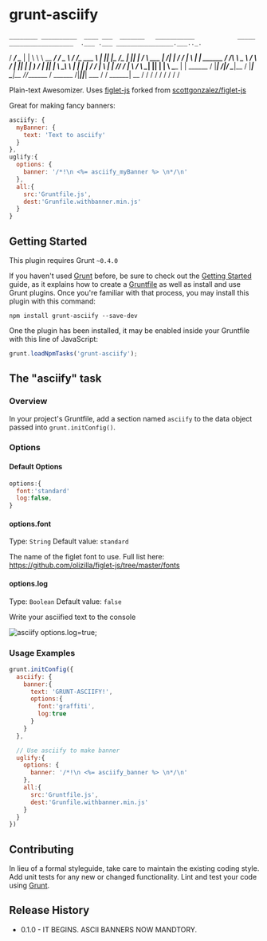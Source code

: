 # grunt-asciify

    ________ __________  ____ ___  _______   ___________            _____     __________________  .___ .___ ________________.___.._.
   /  _____/ \______   \|    |   \ \      \  \__    ___/           /  _  \   /   _____/\_   ___ \ |   ||   |\_   _____/\__  |   || |
  /   \  ___  |       _/|    |   / /   |   \   |    |     ______  /  /_\  \  \_____  \ /    \  \/ |   ||   | |    __)   /   |   || |
  \    \_\  \ |    |   \|    |  / /    |    \  |    |    /_____/ /    |    \ /        \\     \____|   ||   | |     \    \____   | \|
   \______  / |____|_  /|______/  \____|__  /  |____|            \____|__  //_______  / \______  /|___||___| \___  /    / ______| __
          \/         \/                   \/                             \/         \/         \/                \/     \/        \/


Plain-text Awesomizer. Uses [figlet-js](https://github.com/olizilla/figlet-js) forked from [scottgonzalez/figlet-js](https://github.com/scottgonzalez/figlet-js)

Great for making fancy banners:

```js
asciify: {
  myBanner: {
    text: 'Text to asciify'
  }
},
uglify:{
  options: {
    banner: '/*!\n <%= asciify_myBanner %> \n*/\n'
  },
  all:{
    src:'Gruntfile.js',
    dest:'Grunfile.withbanner.min.js'        
  }
}
```

## Getting Started
This plugin requires Grunt `~0.4.0`

If you haven't used [Grunt](http://gruntjs.com/) before, be sure to check out the [Getting Started](http://gruntjs.com/getting-started) guide, as it explains how to create a [Gruntfile](http://gruntjs.com/sample-gruntfile) as well as install and use Grunt plugins. Once you're familiar with that process, you may install this plugin with this command:

```shell
npm install grunt-asciify --save-dev
```

One the plugin has been installed, it may be enabled inside your Gruntfile with this line of JavaScript:

```js
grunt.loadNpmTasks('grunt-asciify');
```

## The "asciify" task

### Overview
In your project's Gruntfile, add a section named `asciify` to the data object passed into `grunt.initConfig()`.

### Options

#### Default Options
```js
options:{
  font:'standard'
  log:false,
}
```

#### options.font
Type: `String`
Default value: `standard`

The name of the figlet font to use. Full list here: https://github.com/olizilla/figlet-js/tree/master/fonts

#### options.log
Type: `Boolean`
Default value: `false`

Write your asciified text to the console

![asciify options.log=true](https://raw.github.com/olizilla/grunt-asciify/master/doc/grunt-asciify.png);

### Usage Examples

```js
grunt.initConfig({
  asciify: {
    banner:{
      text: 'GRUNT-ASCIIFY!',
      options:{
        font:'graffiti',
        log:true
      }
    }
  },

  // Use asciify to make banner
  uglify:{
    options: {
      banner: '/*!\n <%= asciify_banner %> \n*/\n'
    },
    all:{
      src:'Gruntfile.js',
      dest:'Grunfile.withbanner.min.js'        
    }
  }
})
```

## Contributing
In lieu of a formal styleguide, take care to maintain the existing coding style. Add unit tests for any new or changed functionality. Lint and test your code using [Grunt](http://gruntjs.com/).

## Release History
* 0.1.0 - IT BEGINS. ASCII BANNERS NOW MANDTORY.
